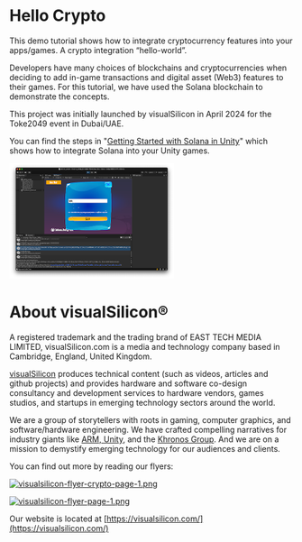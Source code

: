 # Hello Crypto

This demo tutorial shows how to integrate cryptocurrency features into your apps/games. A crypto integration “hello-world”.

Developers have many choices of blockchains and cryptocurrencies when deciding to add in-game transactions and digital asset (Web3) features to their games. For this tutorial, we have used the Solana blockchain to demonstrate the concepts.

This project was initially launched by visualSilicon in April 2024 for the Toke2049 event in Dubai/UAE.

You can find the steps in "[Getting Started with Solana in Unity](./tutorials/getting-started-with-solana-in-unity/README.MD)" which shows how to integrate Solana into your Unity games.

[![0021-send-signed-message-scaled.png](resources/0021-send-signed-message-scaled.png)](./tutorials/getting-started-with-solana-in-unity/README.MD)

# About visualSilicon®

A registered trademark and the trading brand of EAST TECH MEDIA LIMITED, visualSilicon.com is a media and technology company based in Cambridge, England, United Kingdom.

[visualSilicon](https://www.visualSilicon.com) produces technical content (such as videos, articles and github projects) and provides hardware and software co-design consultancy and development services to hardware vendors, games studios, and startups in emerging technology sectors around the world.

We are a group of storytellers with roots in gaming, computer graphics, and software/hardware engineering. We have crafted compelling narratives for industry giants like [ARM, Unity](https://learn.arm.com/learning-paths/smartphones-and-mobile/using_unity_machine_learning_agents/02-ml-in-games/), and the [Khronos Group](https://www.youtube.com/playlist?list=PLYO7XTAX41FNVFVQ2yS7JNAWYou5giSlH). And we are on a mission to demystify emerging technology for our audiences and clients.

You can find out more by reading our flyers:

[![visualsilicon-flyer-crypto-page-1.png](https://visualsilicon.com/visualsilicon-flyer-crypto-page-1.png)](https://visualsilicon.com/flyer-crypto.pdf)

[![visualsilicon-flyer-page-1.png](https://visualsilicon.com/visualsilicon-flyer-page-1.png)](https://visualSilicon.com/flyer.pdf)

Our website is located at [https://visualsilicon.com/](https://visualsilicon.com/)
